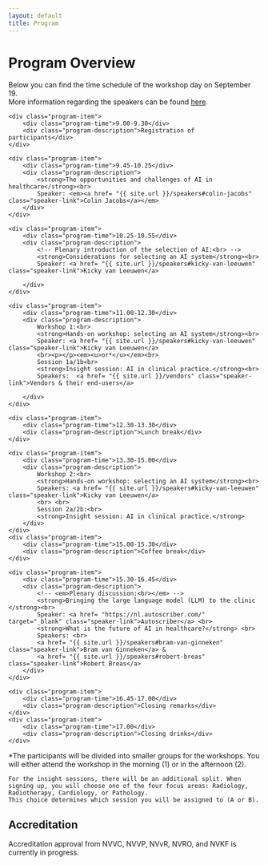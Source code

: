 ```yaml
---
layout: default
title: Program
---
```


# Program Overview

<!-- #### Plenary Opening  
 
 <div class="content">
    <p>
  A practical story from the clinic on the opportunities and challenges of AI in healthcare.  </p>
</div>

#### Introduction to AI Selection
  Key considerations for selecting an AI system.  

#### Hands-on Workshops  
  Interactive sessions focused on selecting AI systems for healthcare.  

#### Insight Sessions: AI in Clinical Practice
<div class = "content"> <p>
  <a href="{{ site.baseurl }}/vendors">Vendors</a> from Cardiology, Pathology, Radiology, and Radiotherapy present their AI solutions and discuss implementation with end-users.
  </p>
  </div>

#### Plenary Discussion  
  A panel discussion on the future of AI in healthcare, covering impact, ethics, and trends.  

#### Networking Opportunities
  Time to connect with experts and peers over coffee, lunch, and closing drinks.  

## Accreditation 
Accreditation approval from NVVC, NVVP, NVvR, NVRO, and NVKF is currently in progress.
 -->
<div class="content">
Below you can find the time schedule of the workshop day on September 19. <br>
More information regarding the speakers can be found <a href= "{{ site.url }}/speakers#colin-jacobs">here</a>.
</div>

<div class="program">

    <div class="program-item">
        <div class="program-time">9.00-9.30</div>  
        <div class="program-description">Registration of participants</div>
    </div>

    <div class="program-item">
        <div class="program-time">9.45-10.25</div>
        <div class="program-description">
            <strong>The opportunities and challenges of AI in healthcare</strong><br>
            Speaker: <em><a href= "{{ site.url }}/speakers#colin-jacobs" class="speaker-link">Colin Jacobs</a></em>
        </div>
    </div>

    <div class="program-item">
        <div class="program-time">10.25-10.55</div>
        <div class="program-description">
            <!-- Plenary introduction of the selection of AI:<br> -->
            <strong>Considerations for selecting an AI system</strong><br>
            Speaker: <a href= "{{ site.url }}/speakers#kicky-van-leeuwen" class="speaker-link">Kicky van Leeuwen</a>

        </div>
    </div>

    <div class="program-item">
        <div class="program-time">11.00-12.30</div>
        <div class="program-description">
            Workshop 1:<br>
            <strong>Hands-on workshop: selecting an AI system</strong><br>
            Speaker: <a href= "{{ site.url }}/speakers#kicky-van-leeuwen" class="speaker-link">Kicky van Leeuwen</a>
            <br><p></p><em><u>or*</u></em><br>
            Session 1a/1b<br>
            <strong>Insight session: AI in clinical practice.</strong><br>
            Speakers:  <a href= "{{ site.url }}/vendors" class="speaker-link">Vendors & their end-users</a>

        </div>
    </div>

    <div class="program-item">
        <div class="program-time">12.30-13.30</div>
        <div class="program-description">Lunch break</div>
    </div>

    <div class="program-item">
        <div class="program-time">13.30-15.00</div>
        <div class="program-description">
            Workshop 2:<br>
            <strong>Hands-on workshop: selecting an AI system</strong><br>
            Speakers: <a href= "{{ site.url }}/speakers#kicky-van-leeuwen" class="speaker-link">Kicky van Leeuwen</a>
            <br> <br>
            Session 2a/2b:<br>
            <strong>Insight session: AI in clinical practice.</strong>
        </div>
    </div>
    <div class="program-item">
        <div class="program-time">15.00-15.30</div>
        <div class="program-description">Coffee break</div>
    </div>

    <div class="program-item">
        <div class="program-time">15.30-16.45</div>
        <div class="program-description">
            <!-- <em>Plenary discussion:<br></em> -->
            <strong>Bringing the large language model (LLM) to the clinic </strong><br>
            Speaker: <a href= "https://nl.autoscriber.com/" target="_blank" class="speaker-link">Autoscriber</a> <br>
            <strong>What is the future of AI in healthcare?</strong> <br>
            Speakers: <br>
            <a href= "{{ site.url }}/speakers#bram-van-ginneken" class="speaker-link">Bram van Ginneken</a> & 
            <a href= "{{ site.url }}/speakers#robert-breas" class="speaker-link">Robert Breas</a>
        </div>
    </div>

    <div class="program-item">
        <div class="program-time">16.45-17.00</div>
        <div class="program-description">Closing remarks</div>
    </div>
    <div class="program-item">
        <div class="program-time">17.00</div>
        <div class="program-description">Closing drinks</div>
    </div>
</div>




<div class="content">
    *The participants will be divided into smaller groups for the workshops. You will either attend the workshop in the morning (1) or in the afternoon (2).  

    For the insight sessions, there will be an additional split. When signing up, you will choose one of the four focus areas: Radiology, Radiotherapy, Cardiology, or Pathology.  
    This choice determines which session you will be assigned to (A or B).


<h2>Accreditation</h2>
Accreditation approval from NVVC, NVVP, NVvR, NVRO, and NVKF is currently in progress.
</div> 